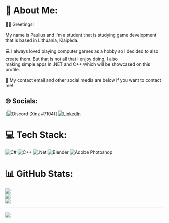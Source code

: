 # 💫 About Me:
👋🏻 Greetings!<br><br>My name is Paulius and I'm a student that is studying game development that is based in Lithuania, Klaipėda.<br><br>💻 I always loved playing computer games as a hobby so I decided to also create them. But that is not all that I enjoy doing, I also <br>making simple apps in .NET and C++ which will be showcased on this profile.<br><br>💬 My contact email and other social media are below if you want to contact me! 


## 🌐 Socials:
[![Discord (Xinz #7104)](https://img.shields.io/badge/Discord-%237289DA.svg?logo=discord&logoColor=white)] [![LinkedIn](https://img.shields.io/badge/LinkedIn-%230077B5.svg?logo=linkedin&logoColor=white)](https://linkedin.com/in/https://www.linkedin.com/in/paulius-jurgelis-5a1b3421a/) 

# 💻 Tech Stack:
![C#](https://img.shields.io/badge/c%23-%23239120.svg?style=for-the-badge&logo=c-sharp&logoColor=white) ![C++](https://img.shields.io/badge/c++-%2300599C.svg?style=for-the-badge&logo=c%2B%2B&logoColor=white) ![.Net](https://img.shields.io/badge/.NET-5C2D91?style=for-the-badge&logo=.net&logoColor=white) ![Blender](https://img.shields.io/badge/blender-%23F5792A.svg?style=for-the-badge&logo=blender&logoColor=white) ![Adobe Photoshop](https://img.shields.io/badge/adobephotoshop-%2331A8FF.svg?style=for-the-badge&logo=adobephotoshop&logoColor=white)
# 📊 GitHub Stats:
![](https://github-readme-stats.vercel.app/api?username=PaulJur&theme=monokai&hide_border=false&include_all_commits=true&count_private=true)<br/>
![](https://github-readme-streak-stats.herokuapp.com/?user=PaulJur&theme=monokai&hide_border=false)<br/>
![](https://github-readme-stats.vercel.app/api/top-langs/?username=PaulJur&theme=monokai&hide_border=false&include_all_commits=true&count_private=true&layout=compact)

---
[![](https://visitcount.itsvg.in/api?id=PaulJur&icon=2&color=4)](https://visitcount.itsvg.in)

<!-- Proudly created with GPRM ( https://gprm.itsvg.in ) -->
